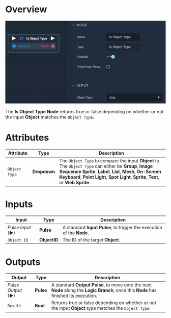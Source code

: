 # Overview

![The Is Object Type Node.](../../.gitbook/assets/isobjecttype.png)

The **Is Object Type Node** returns true or false depending on whether or not the input **Object** matches the `Object Type`.

# Attributes

|Attribute|Type|Description|
|---|---|---|
|`Object Type`|**Dropdown**|The `Object Type` to compare the input **Object** to. The `Object Type` can either be **Group**, **Image Sequence Sprite**, **Label**, **List**, **Mesh**, **On-Screen Keyboard**, **Point Light**, **Spot Light**, **Sprite**, **Text**, or **Web Sprite**.|

# Inputs

|Input|Type|Description|
|---|---|---|
|*Pulse Input* (►)|**Pulse**|A standard **Input Pulse**, to trigger the execution of the **Node**.|
|`Object ID`|**ObjectID**|The ID of the target **Object**.|

# Outputs

|Output|Type|Description|
|---|---|---|
|*Pulse Output* (►)|**Pulse**|A standard **Output Pulse**, to move onto the next **Node** along the **Logic Branch**, once this **Node** has finished its execution.|
|`Result`|**Bool**|Returns true or false depending on whether or not the input **Object** type matches the `Object Type`.|


